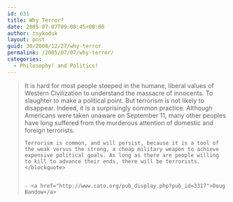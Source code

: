 ```yaml
---
id: 631
title: Why Terror?
date: 2005-07-07T09:08:45+00:00
author: tsykoduk
layout: post
guid: 30/2008/12/27/why-terror
permalink: /2005/07/07/why-terror/
categories:
  - Philosophy! and Politics!
---
```

<blockquote>It is hard for most people steeped in the humane, liberal values of Western Civilization to understand the massacre of innocents. To slaughter to make a political point. But terrorism is not likely to disappear. Indeed, it is a surprisingly common practice. Although Americans were taken unaware on September 11, many other peoples have long suffered from the murderous attention of domestic and foreign terrorists.

	Terrorism is common, and will persist, because it is a tool of the weak versus the strong, a cheap military weapon to achieve expensive political goals. As long as there are people willing to kill to advance their ends, there will be terrorists.</blockquote>


	- <a href="http://www.cato.org/pub_display.php?pub_id=3317">Doug Bandow</a>